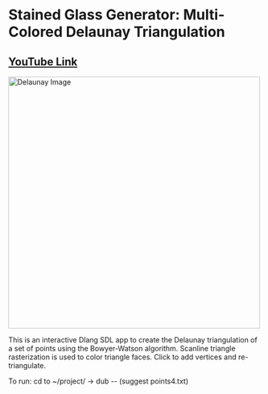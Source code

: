 # Stained Glass Generator: Multi-Colored Delaunay Triangulation

## [YouTube Link](https://youtu.be/SeUaqSHZChE)

<img width="500" alt="Delaunay Image" src="https://github.com/user-attachments/assets/0a8a8cbc-3834-4ae0-9334-7deca5a73810">

This is an interactive Dlang SDL app to create the Delaunay triangulation of a set of points using the Bowyer-Watson algorithm. Scanline triangle rasterization is used to color triangle faces. Click to add vertices and re-triangulate. 

To run: cd to ~/project/ -> dub -- <File> (suggest points4.txt) 

